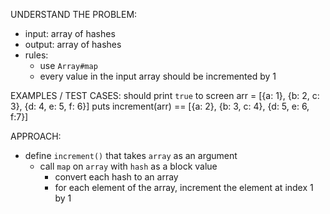 UNDERSTAND THE PROBLEM:
- input: array of hashes
- output: array of hashes
- rules:
  - use `Array#map`
  - every value in the input array should be incremented by 1

EXAMPLES / TEST CASES: should print `true` to screen
arr = [{a: 1}, {b: 2, c: 3}, {d: 4, e: 5, f: 6}]
puts increment(arr) == [{a: 2}, {b: 3, c: 4}, {d: 5, e: 6, f:7}]

APPROACH:
- define `increment()` that takes `array` as an argument
  - call `map` on `array` with `hash` as a block value
    - convert each hash to an array
    - for each element of the array, increment the element at index 1 by 1